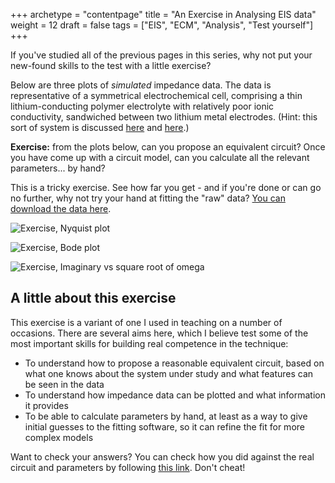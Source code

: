 +++
archetype = "contentpage"
title = "An Exercise in Analysing EIS data"
weight = 12
draft = false
tags = ["EIS", "ECM", "Analysis", "Test yourself"]
+++

If you've studied all of the previous pages in this series, why not put your new-found skills to the test with a little exercise?

Below are three plots of _simulated_ impedance data. The data is representative of a symmetrical electrochemical cell, comprising a thin lithium-conducting polymer electrolyte with relatively poor ionic conductivity, sandwiched between two lithium metal electrodes. (Hint: this sort of system is discussed [here](science/eis/simulation-debye-circuit/) and [here](science/transference/).)

**Exercise:** from the plots below, can you propose an equivalent circuit? Once you have come up with a circuit model, can you calculate all the relevant parameters... by hand?

This is a tricky exercise. See how far you get - and if you're done or can go no further, why not try your hand at fitting the "raw" data? [You can download the data here](http://lacey.se/dl/simulated_spe_spectrum.txt).

![Exercise, Nyquist plot](/images/experimental-electrochemistry/eis/exercise-nyquist.png?width=450px)

![Exercise, Bode plot](/images/experimental-electrochemistry/eis/exercise-bode.png?width=450px)

![Exercise, Imaginary vs square root of omega](/images/experimental-electrochemistry/eis/exercise-im-vs-sqrtomega.png?width=450px)

## A little about this exercise

This exercise is a variant of one I used in teaching on a number of occasions. There are several aims here, which I believe test some of the most important skills for building real competence in the technique:

* To understand how to propose a reasonable equivalent circuit, based on what one knows about the system under study and what features can be seen in the data
* To understand how impedance data can be plotted and what information it provides
* To be able to calculate parameters by hand, at least as a way to give initial guesses to the fitting software, so it can refine the fit for more complex models

Want to check your answers? You can check how you did against the real circuit and parameters by following [this link](http://lacey.se/img/eis/exercise-answers.png). Don't cheat!